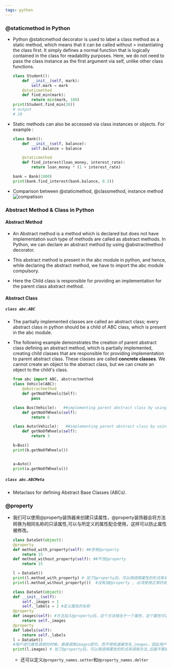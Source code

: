 ```yaml
---
tags: python
---
```


### @staticmethod in Python

- Python @staticmethod decorator is used to label a class method as a static method, which means that it can be called without >  instantiating the class first. It simply defines a normal function that is logically contained in the class for readability purposes. Here, we do not need to pass the class instance as the first argument via self, unlike other class functions.

    ~~~python
    class Student():
        def __init__(self, mark):
            self.mark = mark
        @staticmethod
        def find_min(mark):
            return min(mark, 100)
    print(Student.find_min(20))
    # output
    # 20
    ~~~


- Static methods can also be accessed via class instances or objects. For example :
    
    ~~~python
    class Bank():
        def __init__(self, balance):
            self.balance = balance
    
        @staticmethod
        def find_interest(loan_money, interest_rate):
            return loan_money * (1 + interest_rate)
    
    bank = Bank(1000)
    print(bank.find_interest(bank.balance, 0.3))
    ~~~

- Comparison between @staticmethod, @classmethod, instance method
  ![compatison](../assets/img/staticmethods.png)


### Abstract Method & Class in Python

#### Abstract Method
- An Abstract method is a method which is declared but does not have implementation such type of methods are called as abstract methods. In Python, we can declare an abstract method by using @abstractmethod decorator.

- This abstract method is present in the abc module in python, and hence, while declaring the abstract method, we have to import the abc module compulsory.

- Here the Child class is responsible for providing an implementation for the parent class abstract method.

#### Abstract Class
##### `class abc.ABC`
- The partially implemented classes are called an abstract class; every abstract class in python should be a child of ABC class, which is present in the abc module.
- The following example demonstrates the creation of parent abstract class defining an abstract method, which is partially implemented, creating child classes that are responsible for providing implementation to parent abstract class. These classes are called **concrete classes**. We cannot create an object to the abstract class, but we can create an object to the child's class.

    ~~~python
    from abc import ABC, abstractmethod
    class Vehicle(ABC):
        @abstractmethod
        def getNoOfWheels(Self):
            pass

    class Bus(Vehicle):   ##implementing parent abstract class by using child class
        def getNoOfWheels(self):
            return 6

    class Auto(Vehicle):   ##implementing parent abstract class by using child class
        def getNoOfWheels(self):
            return 3

    b=Bus()
    print(b.getNoOfWheels())


    a=Auto()
    print(a.getNoOfWheels())
    ~~~

##### `class abc.ABCMeta`
- Metaclass for defining Abstract Base Classes (ABCs).




### @property
  - 我们可以使用@property装饰器来创建只读属性，@property装饰器会将方法转换为相同名称的只读属性,可以与所定义的属性配合使用，这样可以防止属性被修改。
    ```python
    class DataSet(object):
    @property
    def method_with_property(self): ##含有@property
        return 15
    def method_without_property(self): ##不含@property
        return 15

    l = DataSet()
    print(l.method_with_property) # 加了@property后，可以用调用属性的形式来调用方法,后面不需要加（）。
    print(l.method_without_property())  #没有加@property , 必须使用正常的调用方法的形式，即在后面加()

    class DataSet(object):
    def __init__(self):
        self._images = 1
        self._labels = 2 #定义属性的名称
    @property
    def images(self): #方法加入@property后，这个方法相当于一个属性，这个属性可以让用户进行使用，而且用户有没办法随意修改。
        return self._images 
    @property
    def labels(self):
        return self._labels
    l = DataSet()
    #用户进行属性调用的时候，直接调用images即可，而不用知道属性名_images，因此用户无法更改属性，从而保护了类的属性。
    print(l.images) # 加了@property后，可以用调用属性的形式来调用方法,后面不需要加（）。
    ```

    - 还可以定义`@property_names.setter`和`@property_names.delter`